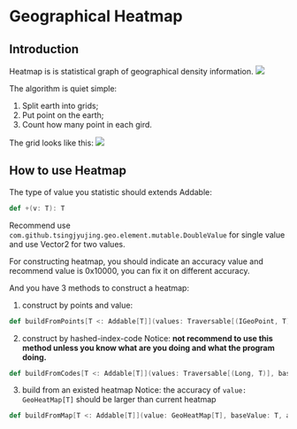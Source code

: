 # Geographical Heatmap
## Introduction
Heatmap is is statistical graph of geographical density information.
![](assets/001/20180206-d3edef80.png)  

The algorithm is quiet simple:
1. Split earth into grids;
2. Put point on the earth;
3. Count how many point in each gird.

The grid looks like this:
![](assets/001/20180206-e0510194.png)  

## How to use Heatmap
The type of value you statistic should extends Addable:
```scala
def +(v: T): T
```
Recommend use `com.github.tsingjyujing.geo.element.mutable.DoubleValue` for single value and use Vector2 for two values.

For constructing heatmap, you should indicate an accuracy value and recommend value is 0x10000, you can fix it on different accuracy.

And you have 3 methods to construct a heatmap:

1. construct by points and value:
```scala
def buildFromPoints[T <: Addable[T]](values: Traversable[(IGeoPoint, T)], baseValue: T, accuracy: Long = 0x10000): GeoHeatMap[T]
```

2. construct by hashed-index-code
Notice: **not recommend to use this method unless you know what are you doing and what the program doing.**
```scala
def buildFromCodes[T <: Addable[T]](values: Traversable[(Long, T)], baseValue: T, accuracy: Long): GeoHeatMap[T]
```

3. build from an existed heatmap
Notice: the accuracy of `value: GeoHeatMap[T]` should be larger than current heatmap
```scala
def buildFromMap[T <: Addable[T]](value: GeoHeatMap[T], baseValue: T, accuracy: Long = 0x10000): GeoHeatMap[T]
```
